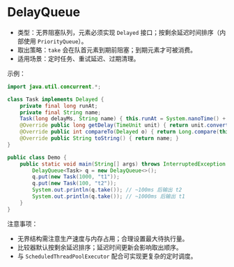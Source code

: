 # DelayQueue

- 类型：无界阻塞队列，元素必须实现 `Delayed` 接口；按剩余延迟时间排序（内部使用 `PriorityQueue`）。
- 取出策略：`take` 会在队首元素到期前阻塞；到期元素才可被消费。
- 适用场景：定时任务、重试延迟、过期清理。

示例：

```java
import java.util.concurrent.*;

class Task implements Delayed {
    private final long runAt;
    private final String name;
    Task(long delayMs, String name) { this.runAt = System.nanoTime() + TimeUnit.MILLISECONDS.toNanos(delayMs); this.name = name; }
    @Override public long getDelay(TimeUnit unit) { return unit.convert(runAt - System.nanoTime(), TimeUnit.NANOSECONDS); }
    @Override public int compareTo(Delayed o) { return Long.compare(this.getDelay(TimeUnit.NANOSECONDS), o.getDelay(TimeUnit.NANOSECONDS)); }
    @Override public String toString() { return name; }
}

public class Demo {
    public static void main(String[] args) throws InterruptedException {
        DelayQueue<Task> q = new DelayQueue<>();
        q.put(new Task(1000, "t1"));
        q.put(new Task(100, "t2"));
        System.out.println(q.take()); // ~100ms 后输出 t2
        System.out.println(q.take()); // ~1000ms 后输出 t1
    }
}
```

注意事项：
- 无界结构需注意生产速度与内存占用；合理设置最大待执行量。
- 比较器默认按剩余延迟排序；延迟时间更新会影响取出顺序。
- 与 `ScheduledThreadPoolExecutor` 配合可实现更复杂的定时调度。